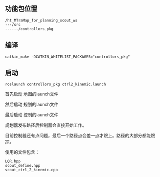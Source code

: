 ## 功能包位置

```
/ht_MTraMap_for_planning_scout_ws
---/src
------/controllors_pkg
```



## 编译

```
catkin_make -DCATKIN_WHITELIST_PACKAGES="controllors_pkg"
```



## 启动

```
roslaunch controllors_pkg ctrl2_kinemic.launch
```



首先启动 地图的launch文件

然后启动 规划的launch文件

最后启动 控制的launch文件

规划器发布路径后控制器会直接开始工作。

目前控制器还有点问题，最后一个路径点会差一点才跟上。路径的大部分都能跟踪。

使用的文件包含：

```
LQR.hpp
scout_define.hpp
scout_ctrl_2_kinemic.cpp
```

